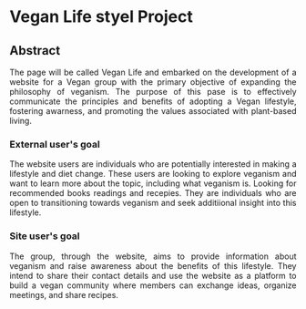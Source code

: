# **Vegan Life styel Project**

## **Abstract**

<p style="text-align:justify;">The page will be called Vegan Life and embarked on the development of a 
  website for a Vegan group with the primary objective of expanding the philosophy of veganism. The purpose of 
  this pase is to effectively communicate the principles and benefits of adopting a Vegan lifestyle, fostering awarness, 
  and promoting the values associated with plant-based living.</p>
  
### **External user's goal**
<p style="text-align:justify;">The website users are individuals who are potentially interested in making a lifestyle and diet change. 
These users are looking to explore veganism and want to learn more about the topic, including what veganism is. Looking for recommended books
readings and recepies. They are individuals who are open to transitioning towards veganism and seek additiional insight into this lifestyle.</p>

### **Site user's goal**
<p style="text-align:justify;">The group, through the website, aims to provide information about veganism and raise awareness about the benefits of this lifestyle. 
They intend to share their contact details and use the website as a platform to build a vegan community where members can exchange ideas, organize meetings, and share recipes.</p> 
